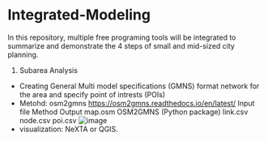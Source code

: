 # Integrated-Modeling
In this repository, multiple free programing tools will be integrated to summarize and demonstrate the 4 steps of small and mid-sized city planning.
1. Subarea Analysis
- Creating General Multi model specifications (GMNS) format network for the area and specify point of intrests (POIs)
- Metohd: osm2gmns https://osm2gmns.readthedocs.io/en/latest/
Input file	Method	Output
map.osm 	OSM2GMNS (Python package)	link.csv
		node.csv
		poi.csv
![image](https://user-images.githubusercontent.com/117876335/214426778-19e83a89-edc0-4e4d-8a2c-d24914073531.png)
- visualization: NeXTA or QGIS. 
